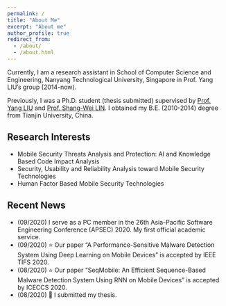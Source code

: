 ```yaml
---
permalink: /
title: "About Me"
excerpt: "About me"
author_profile: true
redirect_from: 
  - /about/
  - /about.html
---
```


Currently, I am a research assistant in School of Computer Science and Engineering, Nanyang Technological University, Singapore in Prof. Yang LIU’s group (2014-now).

Previously, I was a Ph.D. student (thesis submitted) supervised by [Prof. Yang LIU](https://www.ntu.edu.sg/home/yangliu/) and [Prof. Shang-Wei LIN](https://www.ntu.edu.sg/home/shang-wei.lin/). I obtained my B.E. (2010-2014) degree from Tianjin University, China.


## Research Interests
  * Mobile Security Threats Analysis and Protection: AI and Knowledge Based Code Impact Analysis
  * Security, Usability and Reliability Analysis toward Mobile Security Technologies
  * Human Factor Based Mobile Security Technologies


## Recent News
  * (09/2020) I serve as a PC member in the 26th Asia-Pacific Software Engineering Conference (APSEC) 2020. My first official academic service.
  * (09/2020) :star: Our paper “A Performance-Sensitive Malware Detection System Using Deep Learning on Mobile Devices” is accepted by IEEE TIFS 2020.
  * (08/2020) :star: Our paper “SeqMobile: An Efficient Sequence-Based Malware Detection System Using RNN on Mobile Devices” is accepted by ICECCS 2020.
  * (08/2020) :clap: I submitted my thesis.